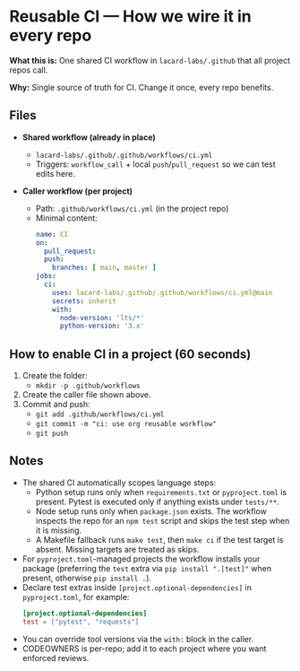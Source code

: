 # Reusable CI — How we wire it in every repo

**What this is:** One shared CI workflow in `lacard-labs/.github` that all project repos call.

**Why:** Single source of truth for CI. Change it once, every repo benefits.

## Files

- **Shared workflow (already in place)**
  - `lacard-labs/.github/.github/workflows/ci.yml`
  - Triggers: `workflow_call` + local `push`/`pull_request` so we can test edits here.

- **Caller workflow (per project)**
  - Path: `.github/workflows/ci.yml` (in the project repo)
  - Minimal content:
    ```yaml
    name: CI
    on:
      pull_request:
      push:
        branches: [ main, master ]
    jobs:
      ci:
        uses: lacard-labs/.github/.github/workflows/ci.yml@main
        secrets: inherit
        with:
          node-version: 'lts/*'
          python-version: '3.x'
    ```

## How to enable CI in a project (60 seconds)

1. Create the folder:
   - `mkdir -p .github/workflows`
2. Create the caller file shown above.
3. Commit and push:
   - `git add .github/workflows/ci.yml`
   - `git commit -m "ci: use org reusable workflow"`
   - `git push`

## Notes

- The shared CI automatically scopes language steps:
  - Python setup runs only when `requirements.txt` or `pyproject.toml` is present. Pytest is executed only if anything exists under `tests/**`.
  - Node setup runs only when `package.json` exists. The workflow inspects the repo for an `npm test` script and skips the test step when it is missing.
  - A Makefile fallback runs `make test`, then `make ci` if the test target is absent. Missing targets are treated as skips.
- For `pyproject.toml`-managed projects the workflow installs your package (preferring the `test` extra via `pip install ".[test]"` when present, otherwise `pip install .`).
- Declare test extras inside `[project.optional-dependencies]` in `pyproject.toml`, for example:
  ```toml
  [project.optional-dependencies]
  test = ["pytest", "requests"]
  ```
- You can override tool versions via the `with:` block in the caller.
- CODEOWNERS is per-repo; add it to each project where you want enforced reviews.

